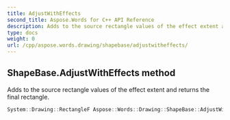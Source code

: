 ```yaml
---
title: AdjustWithEffects
second_title: Aspose.Words for C++ API Reference
description: Adds to the source rectangle values of the effect extent and returns the final rectangle. 
type: docs
weight: 0
url: /cpp/aspose.words.drawing/shapebase/adjustwitheffects/
---
```

## ShapeBase.AdjustWithEffects method


Adds to the source rectangle values of the effect extent and returns the final rectangle.

```cpp
System::Drawing::RectangleF Aspose::Words::Drawing::ShapeBase::AdjustWithEffects(System::Drawing::RectangleF source)
```

